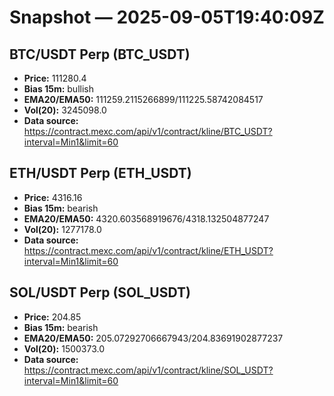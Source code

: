 # Snapshot — 2025-09-05T19:40:09Z

## BTC/USDT Perp (BTC_USDT)
- **Price:** 111280.4
- **Bias 15m:** bullish
- **EMA20/EMA50:** 111259.2115266899/111225.58742084517
- **Vol(20):** 3245098.0
- **Data source:** https://contract.mexc.com/api/v1/contract/kline/BTC_USDT?interval=Min1&limit=60

## ETH/USDT Perp (ETH_USDT)
- **Price:** 4316.16
- **Bias 15m:** bearish
- **EMA20/EMA50:** 4320.603568919676/4318.132504877247
- **Vol(20):** 1277178.0
- **Data source:** https://contract.mexc.com/api/v1/contract/kline/ETH_USDT?interval=Min1&limit=60

## SOL/USDT Perp (SOL_USDT)
- **Price:** 204.85
- **Bias 15m:** bearish
- **EMA20/EMA50:** 205.07292706667943/204.83691902877237
- **Vol(20):** 1500373.0
- **Data source:** https://contract.mexc.com/api/v1/contract/kline/SOL_USDT?interval=Min1&limit=60
